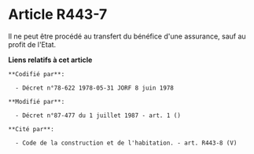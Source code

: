 # Article R443-7

Il ne peut être procédé au transfert du bénéfice d'une assurance, sauf au profit de l'Etat.

**Liens relatifs à cet article**

	**Codifié par**:

	  - Décret n°78-622 1978-05-31 JORF 8 juin 1978

	**Modifié par**:

	  - Décret n°87-477 du 1 juillet 1987 - art. 1 ()

	**Cité par**:

	  - Code de la construction et de l'habitation. - art. R443-8 (V)
